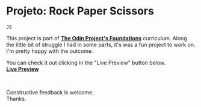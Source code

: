 # Projeto: Rock Paper Scissors

`JS`

This project is part of **[The Odin Project's Foundations](https://theodinproject.com)** curriculum. Along the little bit of struggle I had in some parts, it's was a fun project to work on. I'm pretty happy with the outcome.

You can check it out clicking in the "Live Preview" button below.  
**[Live Preview](https://diogofied.github.io/odin-rps)**

</br>    
  
Constructive feedback is welcome.  
Thanks.
